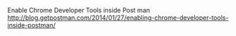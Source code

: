 Enable  Chrome Developer Tools inside Post man    http://blog.getpostman.com/2014/01/27/enabling-chrome-developer-tools-inside-postman/